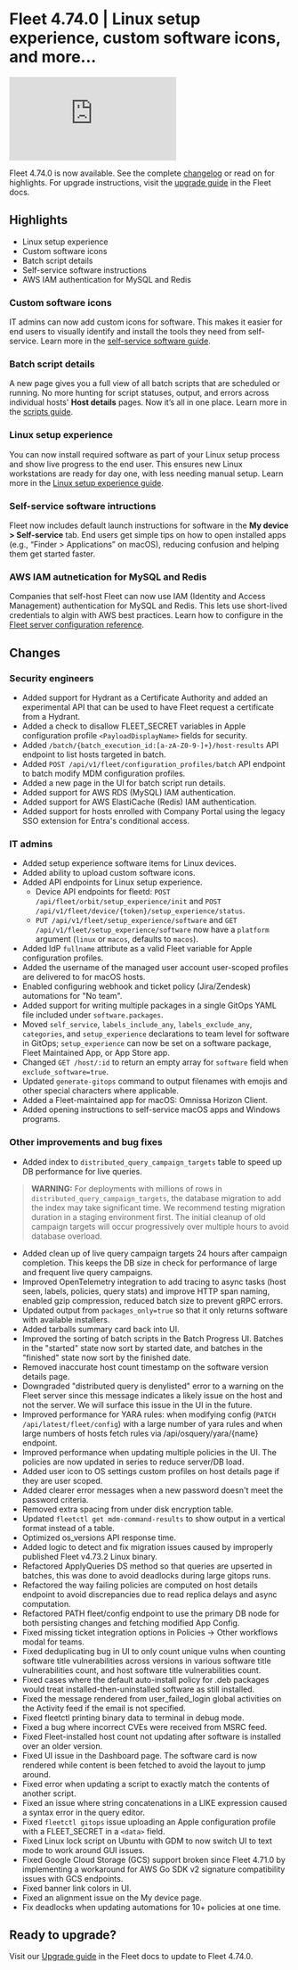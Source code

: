 # Fleet 4.74.0 | Linux setup experience, custom software icons, and more...

<div purpose="embedded-content">
   <iframe src="https://www.youtube.com/embed/n35ROwlHGTU?si=tAvx2YiVbR-ycqWo" frameborder="0" allowfullscreen></iframe>
</div>

Fleet 4.74.0 is now available. See the complete [changelog](https://github.com/fleetdm/fleet/releases/tag/fleet-v4.74.0) or read on for highlights. For upgrade instructions, visit the [upgrade guide](https://fleetdm.com/docs/deploying/upgrading-fleet) in the Fleet docs.

## Highlights

- Linux setup experience
- Custom software icons
- Batch script details
- Self-service software instructions
- AWS IAM authentication for MySQL and Redis

### Custom software icons

IT admins can now add custom icons for software. This makes it easier for end users to visually identify and install the tools they need from self-service. Learn more in the [self-service software guide](https://fleetdm.com/guides/software-self-service).

### Batch script details

A new page gives you a full view of all batch scripts that are scheduled or running. No more hunting for script statuses, output, and errors across individual hosts' **Host details** pages. Now it’s all in one place. Learn more in the [scripts guide](https://fleetdm.com/guides/scripts#batch-execute-scripts).

### Linux setup experience

You can now install required software as part of your Linux setup process and show live progress to the end user. This ensures new Linux workstations are ready for day one, with less needing manual setup. Learn more in the [Linux setup experience guide](https://fleetdm.com/guides/windows-linux-setup-experience).

### Self-service software intructions

Fleet now includes default launch instructions for software in the **My device > Self-service** tab. End users get simple tips on how to open installed apps (e.g., “Finder > Applications” on macOS), reducing confusion and helping them get started faster. 

### AWS IAM autnetication for MySQL and Redis

Companies that self-host Fleet can now use IAM (Identity and Access Management) authentication for MySQL and Redis. This lets use short-lived credentials to algin with AWS best practices. Learn how to configure in the [Fleet server configuration reference](https://fleetdm.com/docs/configuration/fleet-server-configuration#mysql).

## Changes

### Security engineers
- Added support for Hydrant as a Certificate Authority and added an experimental API that can be used to have Fleet request a certificate from a Hydrant.
- Added a check to disallow FLEET_SECRET variables in Apple configuration profile `<PayloadDisplayName>` fields for security.
- Added `/batch/{batch_execution_id:[a-zA-Z0-9-]+}/host-results` API endpoint to list hosts targeted in batch.
- Added `POST /api/v1/fleet/configuration_profiles/batch` API endpoint to batch modify MDM configuration profiles.
- Added a new page in the UI for batch script run details.
- Added support for AWS RDS (MySQL) IAM authentication.
- Added support for AWS ElastiCache (Redis) IAM authentication.
- Added support for hosts enrolled with Company Portal using the legacy SSO extension for Entra's conditional access.

### IT admins
- Added setup experience software items for Linux devices.
- Added ability to upload custom software icons.
- Added API endpoints for Linux setup experience.
  - Device API endpoints for fleetd: `POST /api/fleet/orbit/setup_experience/init` and `POST /api/v1/fleet/device/{token}/setup_experience/status`.
  - `PUT /api/v1/fleet/setup_experience/software` and `GET /api/v1/fleet/setup_experience/software` now have a `platform` argument (`linux` or `macos`, defaults to `macos`).
- Added IdP `fullname` attribute as a valid Fleet variable for Apple configuration profiles.
- Added the username of the managed user account user-scoped profiles are delivered to for macOS hosts.
- Enabled configuring webhook and ticket policy (Jira/Zendesk) automations for "No team".
- Added support for writing multiple packages in a single GitOps YAML file included under `software.packages`.
- Moved `self_service`, `labels_include_any`, `labels_exclude_any`, `categories`, and `setup_experience` declarations to team level for software in GitOps; `setup_experience` can now be set on a software package, Fleet Maintained App, or App Store app.
- Changed `GET /host/:id` to return an empty array for `software` field when `exclude_software=true`.
- Updated `generate-gitops` command to output filenames with emojis and other special characters where applicable.
- Added a Fleet-maintained app for macOS: Omnissa Horizon Client.
- Added opening instructions to self-service macOS apps and Windows programs.

### Other improvements and bug fixes
- Added index to `distributed_query_campaign_targets` table to speed up DB performance for live queries.
> **WARNING:** For deployments with millions of rows in `distributed_query_campaign_targets`, the database migration to add the index may take significant time. We recommend testing migration duration in a staging environment first. The initial cleanup of old campaign targets will occur progressively over multiple hours to avoid database overload.
- Added clean up of live query campaign targets 24 hours after campaign completion. This keeps the DB size in check for performance of large and frequent live query campaigns.
- Improved OpenTelemetry integration to add tracing to async tasks (host seen, labels, policies, query stats) and improve HTTP span naming, enabled gzip compression, reduced batch size to prevent gRPC errors.
- Updated output from `packages_only=true` so that it only returns software with available installers.
- Added tarballs summary card back into UI. 
- Improved the sorting of batch scripts in the Batch Progress UI. Batches in the "started" state now sort by started date, and batches in the "finished" state now sort by the finished date.
- Removed inaccurate host count timestamp on the software version details page.
- Downgraded "distributed query is denylisted" error to a warning on the Fleet server since this message indicates a likely issue on the host and not the server. We will surface this issue in the UI in the future.
- Improved performance for YARA rules: when modifying config (`PATCH /api/latest/fleet/config`) with a large number of yara rules and when large numbers of hosts fetch rules via /api/osquery/yara/{name} endpoint.
- Improved performance when updating multiple policies in the UI. The policies are now updated in series to reduce server/DB load.
- Added user icon to OS settings custom profiles on host details page if they are user scoped.
- Added clearer error messages when a new password doesn't meet the password criteria.
- Removed extra spacing from under disk encryption table.
- Updated `fleetctl get mdm-command-results` to show output in a vertical format instead of a table.
- Optimized os_versions API response time.
- Added logic to detect and fix migration issues caused by improperly published Fleet v4.73.2 Linux binary.
- Refactored ApplyQueries DS method so that queries are upserted in batches, this was done to avoid deadlocks during large gitops runs.
- Refactored the way failing policies are computed on host details endpoint to avoid discrepancies due to read replica delays and async computation.
- Refactored PATH fleet/config endpoint to use the primary DB node for both persisting changes and fetching modified App Config.
- Fixed missing ticket integration options in Policies -> Other workflows modal for teams.
- Fixed deduplicating bug in UI to only count unique vulns when counting software title vulnerabilities across versions in various software title vulnerabilities count, and host software title vulnerabilities count.
- Fixed cases where the default auto-install policy for .deb packages would treat installed-then-uninstalled software as still installed.
- Fixed the message rendered from user_failed_login global activities on the Activity feed if the email is not specified.
- Fixed fleetctl printing binary data to terminal in debug mode.
- Fixed a bug where incorrect CVEs were received from MSRC feed.
- Fixed Fleet-installed host count not updating after software is installed over an older version.
- Fixed UI issue in the Dashboard page. The software card is now rendered while content is been fetched to avoid the layout to jump around.
- Fixed error when updating a script to exactly match the contents of another script.
- Fixed an issue where string concatenations in a LIKE expression caused a syntax error in the query editor.
- Fixed `fleetctl gitops` issue uploading an Apple configuration profile with a FLEET_SECRET in a `<data>` field.
- Fixed Linux lock script on Ubuntu with GDM to now switch UI to text mode to work around GUI issues.
- Fixed Google Cloud Storage (GCS) support broken since Fleet 4.71.0 by implementing a workaround for AWS Go SDK v2 signature compatibility issues with GCS endpoints.
- Fixed banner link colors in UI. 
- Fixed an alignment issue on the My device page.
- Fix deadlocks when updating automations for 10+ policies at one time.

## Ready to upgrade?

Visit our [Upgrade guide](https://fleetdm.com/docs/deploying/upgrading-fleet) in the Fleet docs to update to Fleet 4.74.0.

<meta name="category" value="releases">
<meta name="authorFullName" value="Noah Talerman">
<meta name="authorGitHubUsername" value="noahtalerman">
<meta name="publishedOn" value="2025-10-06">
<meta name="articleTitle" value="Fleet 4.74.0 | Linux setup experience, custom software icons, and more...">
<meta name="articleImageUrl" value="../website/assets/images/articles/fleet-4.74.0-1600x900@2x.png">
